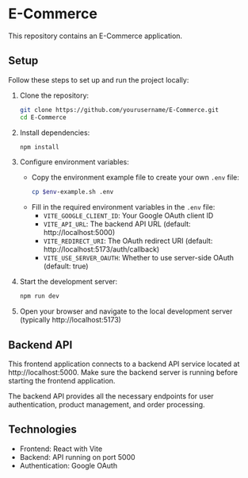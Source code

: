 # E-Commerce

This repository contains an E-Commerce application.

## Setup

Follow these steps to set up and run the project locally:

1. Clone the repository:
   ```bash
   git clone https://github.com/yourusername/E-Commerce.git
   cd E-Commerce
   ```

2. Install dependencies:
   ```bash
   npm install
   ```

3. Configure environment variables:
   - Copy the environment example file to create your own `.env` file:
     ```bash
     cp $env-example.sh .env
     ```
   - Fill in the required environment variables in the `.env` file:
     - `VITE_GOOGLE_CLIENT_ID`: Your Google OAuth client ID
     - `VITE_API_URL`: The backend API URL (default: http://localhost:5000)
     - `VITE_REDIRECT_URI`: The OAuth redirect URI (default: http://localhost:5173/auth/callback)
     - `VITE_USE_SERVER_OAUTH`: Whether to use server-side OAuth (default: true)

4. Start the development server:
   ```bash
   npm run dev
   ```

5. Open your browser and navigate to the local development server (typically http://localhost:5173)

## Backend API

This frontend application connects to a backend API service located at http://localhost:5000. Make sure the backend server is running before starting the frontend application.

The backend API provides all the necessary endpoints for user authentication, product management, and order processing.

## Technologies

- Frontend: React with Vite
- Backend: API running on port 5000
- Authentication: Google OAuth

